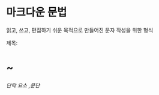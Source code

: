 # 마크다운 문법

읽고, 쓰고, 편집하기 쉬운 목적으로 만들어진 문자 작성을 위한 형식

제목: <h1> ~ <h6>

<p> 단락 요소 ,문단
<title>: 문서 제목 요소
<br>: 줄바꿈 요소
<link> 링크 요소 
<img> 이미지 요소
 <figure> 요소는 독립적인 콘텐츠
<ul> 요소는 정렬되지 않은 목록을 나타냅니다. 보통 불릿으로 표현합니다.
<li> 리스트
 <meta> 요소는 <base>, <link>, <script>, <style>, <title>
링크 :[텍스트](URL)
